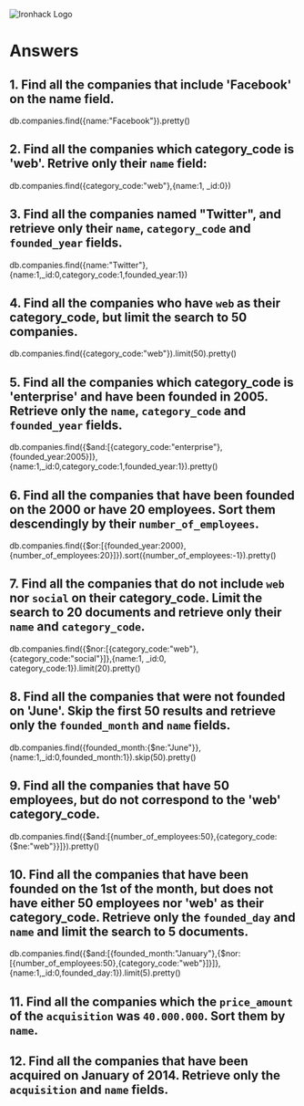 ![Ironhack Logo](https://i.imgur.com/1QgrNNw.png)

# Answers

## 1. Find all the companies that include 'Facebook' on the **name** field.

 db.companies.find({name:"Facebook"}).pretty()
 
 ## 2. Find all the companies which **category_code** is 'web'. Retrive only their `name` field:

db.companies.find({category_code:"web"},{name:1, _id:0})

## 3. Find all the companies named "Twitter", and retrieve only their `name`, `category_code` and `founded_year` fields.

db.companies.find({name:"Twitter"},{name:1,_id:0,category_code:1,founded_year:1})

## 4. Find all the companies who have `web` as their **category_code**, but limit the search to 50 companies.

db.companies.find({category_code:"web"}).limit(50).pretty()

## 5. Find all the companies which **category_code** is 'enterprise' and have been founded in 2005. Retrieve only the `name`, `category_code` and `founded_year` fields.

db.companies.find({$and:[{category_code:"enterprise"},{founded_year:2005}]},{name:1,_id:0,category_code:1,founded_year:1}).pretty()

## 6. Find all the companies that have been **founded** on the 2000 or have 20 **employees**. Sort them descendingly by their `number_of_employees`.

db.companies.find({$or:[{founded_year:2000},{number_of_employees:20}]}).sort({number_of_employees:-1}).pretty()

## 7. Find all the companies that do not include `web` nor `social` on their **category_code**. Limit the search to 20 documents and retrieve only their `name` and `category_code`.

db.companies.find({$nor:[{category_code:"web"},{category_code:"social"}]},{name:1, _id:0, category_code:1}).limit(20).pretty()

## 8. Find all the companies that were not **founded** on 'June'. Skip the first 50 results and retrieve only the `founded_month` and `name` fields.

db.companies.find({founded_month:{$ne:"June"}},{name:1,_id:0,founded_month:1}).skip(50).pretty()

## 9. Find all the companies that have 50 employees, but do not correspond to the 'web' **category_code**. 

db.companies.find({$and:[{number_of_employees:50},{category_code:{$ne:"web"}}]}).pretty()

## 10. Find all the companies that have been founded on the 1st of the month, but does not have either 50 employees nor 'web' as their **category_code**. Retrieve only the `founded_day` and `name` and limit the search to 5 documents.

db.companies.find({$and:[{founded_month:"January"},{$nor:[{number_of_employees:50},{category_code:"web"}]}]},{name:1,_id:0,founded_day:1}).limit(5).pretty()

## 11. Find all the companies which the `price_amount` of the `acquisition` was **`40.000.000`**. Sort them by `name`.

## 12. Find all the companies that have been acquired on January of 2014. Retrieve only the `acquisition` and `name` fields.